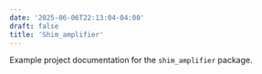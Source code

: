 ```yaml
---
date: '2025-06-06T22:13:04-04:00'
draft: false
title: 'Shim_amplifier'
---
```


Example project documentation for the `shim_amplifier` package.
